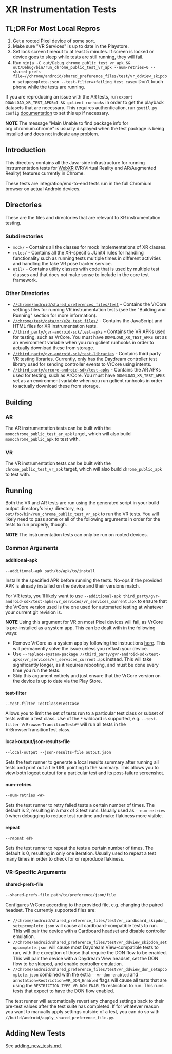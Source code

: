 # XR Instrumentation Tests

## TL;DR For Most Local Repros

1. Get a rooted Pixel device of some sort.
2. Make sure "VR Services" is up to date in the Playstore.
3. Set lock screen timeout to at least 5 minutes. If screen is locked or device
   goes to sleep while tests are still running, they will fail.
4. Run `ninja -C out/Debug chrome_public_test_vr_apk
        && out/Debug/bin/run_chrome_public_test_vr_apk
        --num-retries=0
        --shared-prefs-file=//chrome/android/shared_preference_files/test/vr_ddview_skipdon_setupcomplete.json
        --test-filter=<failing test case>`
   Don't touch phone while the tests are running.

If you are reproducing an issue with the AR tests, run
`export DOWNLOAD_XR_TEST_APKS=1 && gclient runhooks` in order to get the
playback datasets that are necessary. This requires authentication, run
`gsutil.py config` [documentation](https://chromium.googlesource.com/chromiumos/docs/+/main/gsutil.md) 
to set this up if necessary.

**NOTE** The message "Main  Unable to find package info for org.chromium.chrome"
         is usually displayed when the test package is being installed and does
         not indicate any problem.

## Introduction

This directory contains all the Java-side infrastructure for running
instrumentation tests for [WebXR][webxr_spec]
(VR/Virtual Reality and AR/Augmented Reality) features currently in Chrome.

These tests are integration/end-to-end tests run in the full Chromium browser on
actual Android devices.

## Directories

These are the files and directories that are relevant to XR instrumentation
testing.

### Subdirectories

* `mock/` - Contains all the classes for mock implementations of XR classes.
* `rules/` - Contains all the XR-specific JUnit4 rules for handling
functionality such as running tests multiple times in different activities and
handling the fake VR pose tracker service.
* `util/` - Contains utility classes with code that is used by multiple test
classes and that does not make sense to include in the core test framework.

### Other Directories

* [`//chrome/android/shared_preferences_files/test`][shared_prefs_dir] -
Contains the VrCore settings files for running VR instrumentation tests (see the
"Building and Running" section for more information).
* [`//chrome/test/data/xr/e2e_test_files/`][html_dir] - Contains the JavaScript
and HTML files for XR instrumentation tests.
* [`//third_party/gvr-android-sdk/test-apks`][vr_test_apks] - Contains the VR
APKs used for testing, such as VrCore. You must have `DOWNLOAD_XR_TEST_APKS` set
as an environment variable when you run gclient runhooks in order to actually
download these from storage.
* [`//third_party/gvr-android-sdk/test-libraries`][vr_test_libraries] - Contains
third party VR testing libraries. Currently, only has the Daydream controller
test library used for sending controller events to VrCore using intents.
* [`//third_party/arcore-android-sdk/test-apks`][ar_test_apks] - Contains the AR
APKs used for testing, such as ArCore. You must have `DOWNLOAD_XR_TEST_APKS` set
as an environment variable when you run gclient runhooks in order to actually
download these from storage.

## Building

### AR

The AR instrumentation tests can be built with the
`monochrome_public_test_ar_apk` target, which will also build
`monochrome_public_apk` to test with.

### VR

The VR instrumentation tests can be built with the `chrome_public_test_vr_apk`
target, which will also build `chrome_public_apk` to test with.

## Running

Both the VR and AR tests are run using the generated script in your build output
directory's `bin/` directory, e.g. `out/foo/bin/run_chrome_public_test_vr_apk`
to run the VR tests. You will likely need to pass some or all of the following
arguments in order for the tests to run properly, though.

**NOTE** The instrumentation tests can only be run on rooted devices.

### Common Arguments

#### additional-apk

`--additional-apk path/to/apk/to/install`

Installs the specified APK before running the tests. No-ops if the provided APK
is already installed on the device and their versions match.

For VR tests, you'll likely want to use `--additional-apk
third_party/gvr-android-sdk/test-apks/vr_services/vr_services_current.apk` to
ensure that the VrCore version used is the one used for automated testing at
whatever your current git revision is.

**NOTE** Using this argument for VR on most Pixel devices will fail, as VrCore
is pre-installed as a system app. This can be dealt with in the following ways:

* Remove VrCore as a system app by following the instructions
  [here](go/vrcore/building-and-running). This will permanently solve the issue
  unless you reflash your device.
* Use `--replace-system-package
  //third_party/gvr-android-sdk/test-apks/vr_services/vr_services_current.apk`
  instead. This will take significantly longer, as it requires rebooting, and
  must be done every time you run the tests.
* Skip this argument entirely and just ensure that the VrCore version on the
  device is up to date via the Play Store.

#### test-filter

`--test-filter TestClass#TestCase`

Allows you to limit the set of tests run to a particular test class or subset of
tests within a test class. Use of the `*` wildcard is supported, e.g.
`--test-filter VrBrowserTransitionTest#*` will run all tests in the
VrBrowserTransitionTest class.

#### local-output/json-results-file

`--local-output --json-results-file output.json`

Sets the test runner to generate a local results summary after running all tests
and print out a file URL pointing to the summary. This allows you to view both
logcat output for a particular test and its post-failure screenshot.

#### num-retries

`--num-retries <#>`

Sets the test runner to retry failed tests a certain number of times. The
default is 2, resulting in a max of 3 test runs. Usually used as `--num-retries
0` when debugging to reduce test runtime and make flakiness more visible.

#### repeat

`--repeat <#>`

Sets the test runner to repeat the tests a certain number of times. The default
is 0, resulting in only one iteration. Usually used to repeat a test many times
in order to check for or reproduce flakiness.

### VR-Specific Arguments

#### shared-prefs-file

`--shared-prefs-file path/to/preference/json/file`

Configures VrCore according to the provided file, e.g. changing the paired
headset. The currently supported files are:

* `//chrome/android/shared_preference_files/test/vr_cardboard_skipdon_setupcomplete.json`
  will cause all cardboard-compatible tests to run. This will pair the device
  with a Cardboard headset and disable controller emulation.
* `//chrome/android/shared_preference_files/test/vr_ddview_skipdon_setupcomplete.json`
  will cause most Daydream View-compatible tests to run, with the exception of
  those that require the DON flow to be enabled. This will pair the device with
  a Daydream View headset, set the DON flow to be skipped, and enable controller
  emulation.
* `//chrome/android/shared_preference_files/test/vr_ddview_don_setupcomplete.json`
  combined with the extra `--vr-don-enabled` and
  `--annotation=Restriction=VR_DON_Enabled` flags will cause all tests that
  are using the `RESTRICTION_TYPE_VR_DON_ENABLED` restriction to run. This runs
  tests that expect to have the DON flow enabled.

The test runner will automatically revert any changed settings back to their
pre-test values after the test suite has completed. If for whatever reason you
want to manually apply settings outside of a test, you can do so with
`//build/android/apply_shared_preference_file.py`.

## Adding New Tests

See [adding_new_tests.md][adding_new_tests].

[webxr_spec]: https://immersive-web.github.io/webxr-samples/explainer.html
[shared_prefs_dir]:
https://chromium.googlesource.com/chromium/src/+/main/chrome/android/shared_preference_files/test
[html_dir]: https://chromium.googlesource.com/chromium/src/+/main/chrome/test/data/xr/e2e_test_files
[vr_test_apks]: https://chromium.googlesource.com/chromium/src/+/main/third_party/gvr-android-sdk/test-apks
[vr_test_libraries]: https://chromium.googlesource.com/chromium/src/+/main/third_party/gvr-android-sdk/test-libraries
[ar_test_apks]: https://chromium.googlesource.com/chromium/src/+/main/third_party/arcore-android-sdk/test-apks
[adding_new_tests]:
https://chromium.googlesource.com/chromium/src/+/main/chrome/android/javatests/src/org/chromium/chrome/browser/vr/adding_new_tests.md
